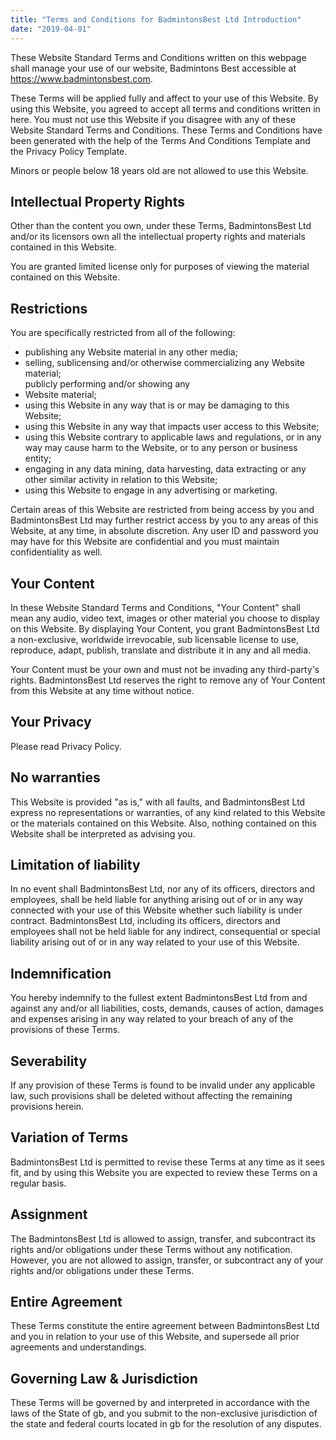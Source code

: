 ```yaml
---
title: "Terms and Conditions for BadmintonsBest Ltd Introduction"
date: "2019-04-01"
---
```


These Website Standard Terms and Conditions written on this webpage shall manage your use of our website, Badmintons Best accessible at https://www.badmintonsbest.com.

These Terms will be applied fully and affect to your use of this Website. By using this Website, you agreed to accept all terms and conditions written in here. You must not use this Website if you disagree with any of these Website Standard Terms and Conditions. These Terms and Conditions have been generated with the help of the Terms And Conditions Template and the Privacy Policy Template.

Minors or people below 18 years old are not allowed to use this Website.

## Intellectual Property Rights

Other than the content you own, under these Terms, BadmintonsBest Ltd and/or its licensors own all the intellectual property rights and materials contained in this Website.

You are granted limited license only for purposes of viewing the material contained on this Website.

## Restrictions

You are specifically restricted from all of the following:

- publishing any Website material in any other media;
- selling, sublicensing and/or otherwise commercializing any Website material; \
  publicly performing and/or showing any
- Website material;
- using this Website in any way that is or may be damaging to this Website;
- using this Website in any way that impacts user access to this Website;
- using this Website contrary to applicable laws and regulations, or in any way may cause harm to the Website, or to any person or business entity;
- engaging in any data mining, data harvesting, data extracting or any other similar activity in relation to this Website;
- using this Website to engage in any advertising or marketing.

Certain areas of this Website are restricted from being access by you and BadmintonsBest Ltd may further restrict access by you to any areas of this Website, at any time, in absolute discretion. Any user ID and password you may have for this Website are confidential and you must maintain confidentiality as well.

## Your Content

In these Website Standard Terms and Conditions, "Your Content" shall mean any audio, video text, images or other material you choose to display on this Website. By displaying Your Content, you grant BadmintonsBest Ltd a non-exclusive, worldwide irrevocable, sub licensable license to use, reproduce, adapt, publish, translate and distribute it in any and all media.

Your Content must be your own and must not be invading any third-party's rights. BadmintonsBest Ltd reserves the right to remove any of Your Content from this Website at any time without notice.

## Your Privacy

Please read Privacy Policy.

## No warranties

This Website is provided "as is," with all faults, and BadmintonsBest Ltd express no representations or warranties, of any kind related to this Website or the materials contained on this Website. Also, nothing contained on this Website shall be interpreted as advising you.

## Limitation of liability

In no event shall BadmintonsBest Ltd, nor any of its officers, directors and employees, shall be held liable for anything arising out of or in any way connected with your use of this Website whether such liability is under contract. BadmintonsBest Ltd, including its officers, directors and employees shall not be held liable for any indirect, consequential or special liability arising out of or in any way related to your use of this Website.

## Indemnification

You hereby indemnify to the fullest extent BadmintonsBest Ltd from and against any and/or all liabilities, costs, demands, causes of action, damages and expenses arising in any way related to your breach of any of the provisions of these Terms.

## Severability

If any provision of these Terms is found to be invalid under any applicable law, such provisions shall be deleted without affecting the remaining provisions herein.

## Variation of Terms

BadmintonsBest Ltd is permitted to revise these Terms at any time as it sees fit, and by using this Website you are expected to review these Terms on a regular basis.

## Assignment

The BadmintonsBest Ltd is allowed to assign, transfer, and subcontract its rights and/or obligations under these Terms without any notification. However, you are not allowed to assign, transfer, or subcontract any of your rights and/or obligations under these Terms.

## Entire Agreement

These Terms constitute the entire agreement between BadmintonsBest Ltd and you in relation to your use of this Website, and supersede all prior agreements and understandings.

## Governing Law & Jurisdiction

These Terms will be governed by and interpreted in accordance with the laws of the State of gb, and you submit to the non-exclusive jurisdiction of the state and federal courts located in gb for the resolution of any disputes.

